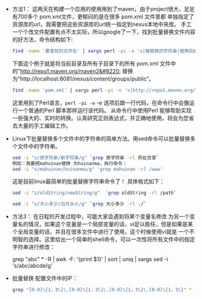 

- 方法1：
  这两天在构建一个应用的使用用到了maven，由于project很大，足足有700多个 pom.xml文件，更郁闷的是在很多 pom.xml 文件里都
  单独指定了资源库的url，我需要把这些资源库的url统一指定到nexus本地中央库。
  手工一个个改文件配置有点不太实际，所以google了一下，找到批量替换文件内容的好方法，命令结构如下:

  ```sh
  find -name '要查找的文件名' | xargs perl -pi -e 's|被替换的字符串|替换后的字符串|g' 。
  ```

  下面这个例子就是将当前目录及所有子目录下的所有 pom.xml 文件中的&#8221;http://repo1.maven.org/maven2&#8220;
  替换为&#8221;http://localhost:8081/nexus/content/groups/public&#8220;。

  ```sh
  find -name 'pom.xml' | xargs perl -pi -e 's|http://repo1.maven.org/maven2|http://localhost:8081/nexus/content /groups/public|g'
  ```

  这里用到了Perl语言，`perl -pi -e` -e 选项后跟一行代码，在命令行中会像运行一个普通的Perl 脚本那样运行该代码。
  从命令行中使用Perl 能够帮助实现一些强大的、实时的转换。认真研究正则表达式，并正确地使用，将会为您省去大量的手工编辑工作。

- Linux下批量替换多个文件中的字符串的简单方法。用sed命令可以批量替换多个文件中的字符串。
  ```sh
  sed -i "s/原字符串/新字符串/g" `grep 原字符串 -rl 所在目录`
  例如：我要把mahuinan替换 为huinanma，执行命令：
  sed -i "s/mahuinan/huinanma/g" 'grep mahuinan -rl /www'
  ```

  这是目前linux最简单的批量替换字符串命令了！
  具体格式如下：
  ```sh
  sed -i "s/oldString/newString/g"  `grep oldString -rl /path`

  sed -i "s/大小多少/日月水火/g" `grep 大小多少 -rl ./`
  ```

- 方法3：
  在日程的开发过程中，可能大家会遇到将某个变量名修改 为另一个变量名的情况，如果这个变量是一个局部变量的话，vi足以胜任，但是如果是某个全局变量的话，并且在很多文件中进行了使用，这个时候使用vi就是 一个不明智的选择。这里给出一个简单的shell命令，可以一次性将所有文件中的指定字符串进行修改：

  grep "abc" * -R | awk -F: '{print $1}' | sort | uniq | xargs sed -i 's/abc/abcde/g'


- 批量替换 配置文件中的IP：

  ```sh
  grep "[0-9]\{1，3\}\.[0-9]\{1，3\}\.[0-9]\{1，3\}\.[0-9]\{1，3\}" * -R | awk -F: '{print $1}' |  sort | uniq | xargs sed -i 's/[0-9]\{1，3\}\.[0-9]\{1，3\}\.[0-9]\{1，3\}\.[0-9]\{1，3\}/172\.0\.0\.1/g'
  ```


